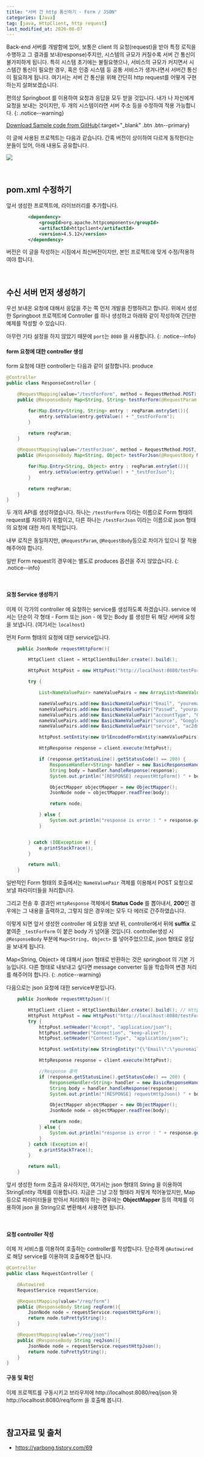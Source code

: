 ```yaml
---
title: "서버 간 http 통신하기 - Form / JSON"
categories: [Java]
tag: [java, HttpClient, http request]
last_modified_at: 2020-08-07
---
```

Back-end 서버를 개발함에 있어, 보통은 client 의 요청(request)을 받아 특정 로직을 수행하고 그 결과를 보내(response)주지만, 시스템의 규모가 커질수록 서버 간 통신이 불가피하게 됩니다. 특히 시스템 초기에는 불필요햇으나, 서비스의 규모가 커지면서 시스템간 통신이 필요한 경우, 혹은 인증 시스템 등 공통 서비스가 생겨나면서 서버간 통신이 필요하게 됩니다. 여기서는 서버 간 통신을 위해 간단히 http request를 어떻게 구현하는지 살펴보겠습니다. 

편의상 Springboot 를 이용하여 요청과 응답을 모두 받을 것입니다. 내가 나 자신에게 요청을 보내는 것이지만, 두 개의 시스템이라면 서버 주소 등을 수정하여 적용 가능합니다.
{: .notice--warning}

[Download Sample code from GitHub](https://github.com/Simplify-Criss/SampleProjects/tree/master/httpReq){:target="_blank" .btn .btn--primary}

이 글에 사용된 프로젝트는 다음과 같습니다. 간혹 버전이 상이하여 다르게 동작한다는 분들이 있어, 아래 내용도 공유합니다.

![](/assets/images/2020-08-07-http-request/start.spring.io-2020.08.07-14_02_00.png)

<br/>

## pom.xml 수정하기

앞서 생성한 프로젝트에, 라이브러리를 추가합니다. 

```xml
		<dependency>
			<groupId>org.apache.httpcomponents</groupId>
			<artifactId>httpclient</artifactId>
			<version>4.5.12</version>
		</dependency>
```

버전은 이 글을 작성하는 시점에서 최신버전이지만, 본인 프로젝트에 맞게 수정/적용하여야 합니다.

<br/>

## 수신 서버 먼저 생성하기

우선 보내온 요청에 대해서 응답을 주는 쪽 먼저 개발을 진행하려고 합니다. 위에서 생성한 Springboot 프로젝트에 Controller 를 하나 생성하고 아래와 같이 작성하여 간단한 예제를 작성할 수 있습니다. 

아무런 기타 설정을 하지 않았기 때문에 `port`는 `8080` 을 사용합니다.
{: .notice--info}

#### form 요청에 대한 controller 생성

form 요청에 대한 controller는 다음과 같이 설정합니다. produce

```java
@Controller
public class ResponseController {

    @RequestMapping(value="/testForForm", method = RequestMethod.POST)
    public @ResponseBody Map<String, String> testForForm(@RequestParam Map<String, String> reqParam){

        for(Map.Entry<String, String> entry : reqParam.entrySet()){
            entry.setValue(entry.getValue() + "_testForForm");
        }

        return reqParam;
    }

    @RequestMapping(value="/testForJson", method = RequestMethod.POST, produces = {MediaType.APPLICATION_JSON_VALUE})
    public @ResponseBody Map<String, Object> testForJson(@RequestBody Map<String, Object> reqParam){

        for(Map.Entry<String, Object> entry : reqParam.entrySet()){
            entry.setValue(entry.getValue() + "_testForJson");
        }

        return reqParam;
    }
}
```

두 개의 API를 생성하였습니다. 하나는 `/testForForm` 이라는 이름으로 Form 형태의 request를 처리하기 위함이고, 다른 하나는 `/testForJson` 이라는 이름으로 json 형태의 요청에 대한 처리 목적입니다.

내부 로직은 동일하지만, `@RequestParam`, `@RequestBody`등으로 차이가 있으니 잘 적용해주어야 합니다. 

일반 Form request의 경우에는 별도로 produces 옵션을 주지 않았습니다. 
{: .notice--info}

<br/>

#### 요청 Service 생성하기

이제 이 각가의 controller 에 요청하는 service를 생성하도록 하겠습니다. service 에서는 단순이 각 형태 - Form 또는 json - 에 맞는 Body 를 생성한 뒤 해당 서버에 요청을 보냅니다. (여기서는 `localhost`) 

먼저 Form 형태의 요청에 대한 service입니다.

```java
    public JsonNode requestHttpForm(){

        HttpClient client = HttpClientBuilder.create().build();

        HttpPost httpPost = new HttpPost("http://localhost:8080/testForForm");

        try {

            List<NameValuePair> nameValuePairs = new ArrayList<NameValuePair>(1);

            nameValuePairs.add(new BasicNameValuePair("Email", "youremail"));
            nameValuePairs.add(new BasicNameValuePair("Passwd", "yourpassword"));
            nameValuePairs.add(new BasicNameValuePair("accountType", "GOOGLE"));
            nameValuePairs.add(new BasicNameValuePair("source", "Google-cURL-Example"));
            nameValuePairs.add(new BasicNameValuePair("service", "ac2dm"));

            httpPost.setEntity(new UrlEncodedFormEntity(nameValuePairs));

            HttpResponse response = client.execute(httpPost);

            if (response.getStatusLine().getStatusCode() == 200) {
                ResponseHandler<String> handler = new BasicResponseHandler();
                String body = handler.handleResponse(response);
                System.out.println("[RESPONSE] requestHttpForm() " + body);

                ObjectMapper objectMapper = new ObjectMapper();
                JsonNode node = objectMapper.readTree(body);

                return node;

            } else {
                System.out.println("response is error : " + response.getStatusLine().getStatusCode());
            }


        } catch (IOException e) {
            e.printStackTrace();
        }

        return null;
    }
```

일반적인 Form 형태의 호출에서는 `NameValuePair` 객체를 이용해서 POST 요청으로 보낼 파라미터들을 처리합니다.

그리고 전송 후 결과인 `HttpResponse` 객체에서 **Status Code** 를 뽑아내서, **200**인 경우에는 그 내용을 출력하고, 그렇지 않은 경우에는 모두 다 에러로 간주하였습니다. 

이렇게 되면 앞서 생성한 controller 에 요청을 보낸 뒤, controller에서 뒤에 **suffix** 로 붙여준 `_testForForm` 이 붙은 body 가 넘어올 것입니다. controller생성 시 `@ResponseBody` 부분에 `Map<String, Object>` 를 넣어주었으므로, json 형태로 응답을 보내게 됩니다. 

Map<String, Object> 에 대해서 json 형태로 반환하는 것은 springboot 의 기본 기능입니다. 다른 형태로 내보내고 싶다면 message converter 등을 학습하여 변경 처리를 해주어야 합니다. 
{: .notice--warning}

다음으로는 json 요청에 대한 service부분입니다.

```java
    public JsonNode requestHttpJson(){

        HttpClient client = HttpClientBuilder.create().build(); // HttpClient 생성
        HttpPost httpPost = new HttpPost("http://localhost:8080/testForJson"); //POST 메소드 URL 새성
        try {
            httpPost.setHeader("Accept", "application/json");
            httpPost.setHeader("Connection", "keep-alive");
            httpPost.setHeader("Content-Type", "application/json");

            httpPost.setEntity(new StringEntity("{\"Email\":\"youremail\",\"Passwd\":\"yourpassword\",\"accountType\":\"GOOGLE\",\"source\":\"Google-cURL-Example\",\"service\":\"ac2dm\"}")); //json 메시지 입력

            HttpResponse response = client.execute(httpPost);

            //Response 출력
            if (response.getStatusLine().getStatusCode() == 200) {
                ResponseHandler<String> handler = new BasicResponseHandler();
                String body = handler.handleResponse(response);
                System.out.println("[RESPONSE] requestHttpJson() " + body);

                ObjectMapper objectMapper = new ObjectMapper();
                JsonNode node = objectMapper.readTree(body);

                return node;
            } else {
                System.out.println("response is error : " + response.getStatusLine().getStatusCode());
            }
        } catch (Exception e){
            e.printStackTrace();
        }

        return null;
    }
```

앞서 생성한 form 호출과 유사하지만, 여기서는 json 형태의 String 을 이용하여 StringEntity 객체를 이용합니다. 지금은 그냥 고정 형태라 저렇게 적어놓았지만, Map 등으로 파라미터들을 받아서 처리해야 하는 경우에는 **ObjectMapper** 등의 객체를 이용하여 json 을 String으로 변환해서 사용하면 됩니다.

<br/>

#### 요청 controller 작성

이제 저 서비스를 이용하여 호출하는 controller를 작성합니다. 단순하게 `@Autowired` 로 해당 service를 이용하여 호출해주면 됩니다.

```java
@Controller
public class RequestController {

    @Autowired
    RequestService requestService;

    @RequestMapping(value="/req/form")
    public @ResponseBody String reqForm(){
        JsonNode node = requestService.requestHttpForm();
        return node.toPrettyString();
    }

    @RequestMapping(value="/req/json")
    public @ResponseBody String reqJson(){
        JsonNode node = requestService.requestHttpJson();
        return node.toPrettyString();
    }
}
```

#### 구동 및 확인

이제 프로젝트를 구동시키고 브라우저에 http://localhost:8080/req/json 와 http://localhost:8080/req/form 을 호출해 봅니다.

<br/>

## 참고자료 및 출처

- <https://yarbong.tistory.com/69>